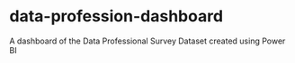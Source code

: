 # data-profession-dashboard
A dashboard of the Data Professional Survey Dataset created using Power BI
